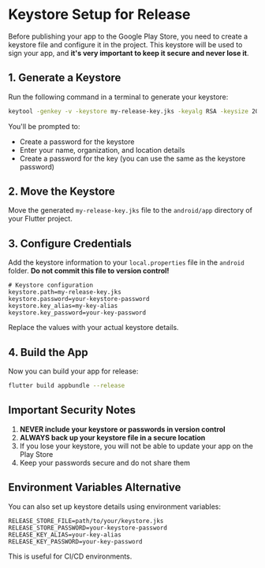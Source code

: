 # Keystore Setup for Release

Before publishing your app to the Google Play Store, you need to create a keystore file and configure it in the project. This keystore will be used to sign your app, and **it's very important to keep it secure and never lose it**.

## 1. Generate a Keystore

Run the following command in a terminal to generate your keystore:

```bash
keytool -genkey -v -keystore my-release-key.jks -keyalg RSA -keysize 2048 -validity 10000 -alias my-key-alias
```

You'll be prompted to:
- Create a password for the keystore
- Enter your name, organization, and location details
- Create a password for the key (you can use the same as the keystore password)

## 2. Move the Keystore

Move the generated `my-release-key.jks` file to the `android/app` directory of your Flutter project.

## 3. Configure Credentials

Add the keystore information to your `local.properties` file in the `android` folder. **Do not commit this file to version control!**

```properties
# Keystore configuration
keystore.path=my-release-key.jks
keystore.password=your-keystore-password
keystore.key_alias=my-key-alias
keystore.key_password=your-key-password
```

Replace the values with your actual keystore details.

## 4. Build the App

Now you can build your app for release:

```bash
flutter build appbundle --release
```

## Important Security Notes

1. **NEVER include your keystore or passwords in version control**
2. **ALWAYS back up your keystore file in a secure location**
3. If you lose your keystore, you will not be able to update your app on the Play Store
4. Keep your passwords secure and do not share them

## Environment Variables Alternative

You can also set up keystore details using environment variables:

```
RELEASE_STORE_FILE=path/to/your/keystore.jks
RELEASE_STORE_PASSWORD=your-keystore-password
RELEASE_KEY_ALIAS=your-key-alias
RELEASE_KEY_PASSWORD=your-key-password
```

This is useful for CI/CD environments. 
